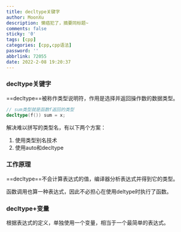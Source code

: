 ```yaml
---
title: decltype关键字
author: MoonXu
description: 懒癌犯了，摘要同标题~
comments: false
sticky: '0'
tags: [cpp]
categories: [cpp,cpp语法]
password: ''
abbrlink: 72055
date: 2022-2-08 19:20:37
---
```


### decltype关键字

==decltype==被称作类型说明符，作用是选择并返回操作数的数据类型。 

```cpp
// sum类型就是函数f返回的类型
decltype(f()) sum = x;
```

解决难以拼写的类型名，有以下两个方案：

1. 使用类型别名技术
2. 使用auto和decltype

### 工作原理

==decltype==不会计算表达式的值，编译器分析表达式并得到它的类型。

函数调用也算一种表达式，因此不必担心在使用deltype时执行了函数。

### decltype+变量

根据表达式的定义，单独使用一个变量，相当于一个最简单的表达式。

